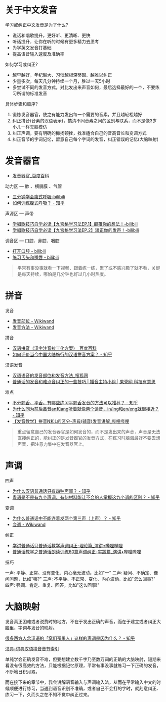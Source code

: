 # 关于中文发音

学习或纠正中文发音是为了什么?
- 说话和唱歌提升，更好听、更清晰、更快
- 听话提升，让你在听的时候有更多精力去思考
- 为学英文发音打基础
- 提高语音输入速度及准确率

如何学习或纠正?
- 越早越好，年纪越大、习惯越根深蒂固、越难以纠正
- 少量多次，每天几分钟持续一个月，胜过一天5小时
- 多尝试不同的发音方式，对比发出来声音如何，最后选择最好的一个，不要练习所谓的标准发音

具体步骤和顺序?
1. 锻炼发音器官，使之有能力发出每一个需要的音素，并且越轻松越好
2. 纠正拼音(音素的汉语表示)，搞清不同音素之间的区别与联系，而不是像3岁小儿一样无脑模仿
3. 纠正声调，要有明确的抑扬顿挫，找准适合自己的音高音长和变调方式
4. 纠正音节的字词记忆，留意自己每个字词的发音，纠正错误的记忆(大脑映射)

# 发音器官
- [发音器官_百度百科](https://baike.baidu.com/item/%E5%8F%91%E9%9F%B3%E5%99%A8%E5%AE%98)

动力区 — 肺 、横膈膜 、气管
- [三分钟学会腹式呼吸-bilibili](https://www.bilibili.com/video/av7630617/?from=search&seid=9701154740405328996)
- [如何训练腹式呼吸？ - 知乎](https://www.zhihu.com/question/19991503)

声源区 — 声带
- [学唱歌技巧自学必读【九宫格学习法EP.1】颠覆你的想法！-bilibili](https://www.bilibili.com/video/av10159307/)
- [学唱歌技巧自学必读【九宫格学习法EP.2】矫正你的发声！-bilibili](https://www.bilibili.com/video/av11211712/?from=search&seid=1537277163414166778)

调音区 — 口腔、鼻腔、咽腔
- [打开口腔 - bilibili](https://www.bilibili.com/video/av9788416/?p=1)
- [练习舌头和嘴唇 - bilibili](https://www.bilibili.com/video/av9788416/?p=2)

> 平常有事没事就看一下视频、跟着练一练，累了或不感兴趣了就不看，关键是每天持续，哪怕是几分钟也好过几小时热度。

# 拼音
发音
- [发音部位 - Wikiwand](https://www.wikiwand.com/zh-cn/%E5%8F%91%E9%9F%B3%E9%83%A8%E4%BD%8D)
- [发音方法 - Wikiwand](https://www.wikiwand.com/zh-cn/%E5%8F%91%E9%9F%B3%E6%96%B9%E6%B3%95)

拼音
- [汉语拼音（汉字注音拉丁化方案）_百度百科](https://baike.baidu.com/item/拼音)
- [如何评价当今中国大陆施行的汉语拼音方案？ - 知乎](https://www.zhihu.com/question/24052077)

汉语发音
- [汉语语音的发音部位和发音方法_搜狐网](http://www.sohu.com/a/125744459_133519)
- [普通话的发音和难点音纠正的一些技巧 | 播音主持小组 | 果壳网 科技有意思](https://www.guokr.com/post/523012/)

难点
- [不分翘舌、平舌，有哪些练习平翘舌发音的方法可以推荐？ - 知乎](https://www.zhihu.com/question/20889205)
- [为什么同为前后鼻音an和ang听着就像两个读音，in/ing和en/eng就很接近？ - 知乎](https://www.zhihu.com/question/23361449)
- [【发音教学】拼音N和L的区分-声母(辅音)发音讲解_哔哩哔哩](https://www.bilibili.com/video/av11449747/)

> 重点留意自己的发音器官是如何发音的，而不是发出来的声音，声音是无法直接纠正的，能纠正的是发音器官的发音方式，在练习时脑海最好不要去想声音，把注意力集中在发音器官上。


# 声调
四声
- [为什么汉语普通话只有四种声调？ - 知乎](https://www.zhihu.com/question/21155070)
- [粤语是不是有九个声调，有何材料能让不会的人掌握这九个调的区别？ - 知乎](https://www.zhihu.com/question/21079312)

变调
- [为什么普通话中不能连着发两个第三声（上声）？ - 知乎](https://www.zhihu.com/question/21864081)
- [变调 - Wikiwand](https://www.wikiwand.com/zh-hans/%E8%AE%8A%E8%AA%BF)

纠正
- [学讲普通话只普通话教学声调纠正-理论篇_演讲•哔哩哔哩](https://www.bilibili.com/video/av16374869/)
- [普通话教学之普通话朗读训练60篇声调纠正-实践篇_演讲•哔哩哔哩](https://www.bilibili.com/video/av16354756/)

技巧

一声: 平静、正常、没有变化、内心毫无波动，比如"一"
二声: 疑问、不确定、像问问题，比如"咦?"
三声: 不平静、不正常、变化、内心波动，比如"怎么回事?"
四声: 强调、肯定、重复、回答，比如"这么回事!"

# 大脑映射
发音真正困难或者说费时的地方，不在于发出正确的声音，而在于建立或者纠正大脑里，字词与发音的映射。

[很多西方人念汉语的「窝们歪果人」这样的声调是因为什么？ - 知乎](https://www.zhihu.com/question/23024453/answer/27128635)

[汉典-词典汉语拼音音节索引](http://www.zdic.net/c/cipy/)

单纯学会正确发音不难，但要想建立数千字乃至数万词的正确的大脑映射，短期来看没有很高效的方法，只能根据记忆原理，平常有事没事就练习一下正确的发音，不断地日积月累。

而在接下来的章节中，我会讲解语音输入与声调输入法，从而在平常输入中文的时候顺便进行练习，当遇到语音识别不准确，或者自己不会打的字时，就刻意纠正、练习一下，久而久之在不知不觉中纠正过来。

